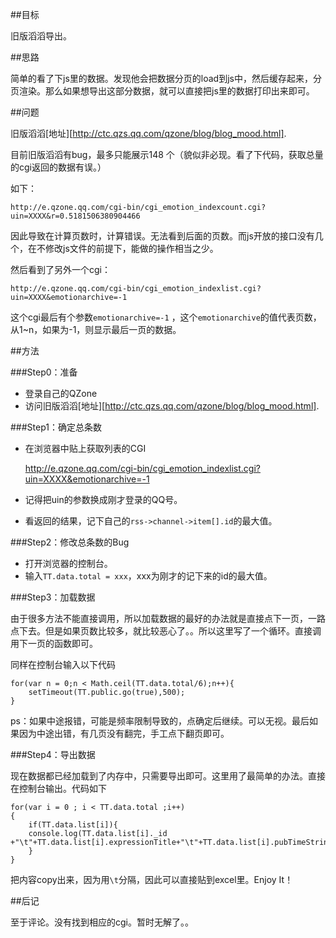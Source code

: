 ##目标

旧版滔滔导出。

##思路

简单的看了下js里的数据。发现他会把数据分页的load到js中，然后缓存起来，分页渲染。那么如果想导出这部分数据，就可以直接把js里的数据打印出来即可。

##问题

旧版滔滔[地址][http://ctc.qzs.qq.com/qzone/blog/blog_mood.html].

目前旧版滔滔有bug，最多只能展示148 个（貌似非必现。看了下代码，获取总量的cgi返回的数据有误。）

如下：

    http://e.qzone.qq.com/cgi-bin/cgi_emotion_indexcount.cgi?uin=XXXX&r=0.5181506380904466

因此导致在计算页数时，计算错误。无法看到后面的页数。而js开放的接口没有几个，在不修改js文件的前提下，能做的操作相当之少。

然后看到了另外一个cgi：

    http://e.qzone.qq.com/cgi-bin/cgi_emotion_indexlist.cgi?uin=XXXX&emotionarchive=-1

这个cgi最后有个参数`emotionarchive=-1` ，这个`emotionarchive`的值代表页数，从1~n，如果为-1，则显示最后一页的数据。

##方法

###Step0：准备
- 登录自己的QZone
- 访问旧版滔滔[地址][http://ctc.qzs.qq.com/qzone/blog/blog_mood.html].

###Step1：确定总条数
- 在浏览器中贴上获取列表的CGI

    http://e.qzone.qq.com/cgi-bin/cgi_emotion_indexlist.cgi?uin=XXXX&emotionarchive=-1

- 记得把uin的参数换成刚才登录的QQ号。
- 看返回的结果，记下自己的`rss->channel->item[].id`的最大值。

###Step2：修改总条数的Bug
- 打开浏览器的控制台。
- 输入`TT.data.total = xxx`，xxx为刚才的记下来的id的最大值。

###Step3：加载数据

由于很多方法不能直接调用，所以加载数据的最好的办法就是直接点下一页，一路点下去。但是如果页数比较多，就比较恶心了。。所以这里写了一个循环。直接调用下一页的函数即可。

同样在控制台输入以下代码

    for(var n = 0;n < Math.ceil(TT.data.total/6);n++){
        setTimeout(TT.public.go(true),500);
    }

ps：如果中途报错，可能是频率限制导致的，点确定后继续。可以无视。最后如果因为中途出错，有几页没有翻完，手工点下翻页即可。

###Step4：导出数据

现在数据都已经加载到了内存中，只需要导出即可。这里用了最简单的办法。直接在控制台输出。代码如下

    for(var i = 0 ; i < TT.data.total ;i++)
    {
        if(TT.data.list[i]){
        console.log(TT.data.list[i]._id +"\t"+TT.data.list[i].expressionTitle+"\t"+TT.data.list[i].pubTimeString+"\t"+TT.data.list[i].title.value);
        }
    }

把内容copy出来，因为用`\t`分隔，因此可以直接贴到excel里。Enjoy It！

##后记

至于评论。没有找到相应的cgi。暂时无解了。。


